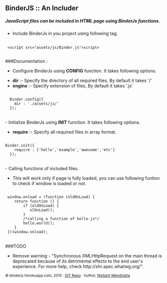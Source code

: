 ## BinderJS :: An Includer
##### JavaScript files can be included in HTML page using BinderJs functions.
- Include BinderJs in you project using following tag.
<pre>
	<code>
 <<span class="red">script</span> <span class="green">src</span>=<span class="yellow">"assets/js/Binder.js"</span>></<span class="red">script</span>>
	</code>
</pre>

###Documentation :
- Configure BinderJs using <b>CONFIG</b> function. It takes following options.
<ul>
<li><b>dir</b> :- Specify the directory of all required files, By default it takes '/'</li>
<li><b>engine</b> :- Specify extension of files, By default it takes '.js'</li>
</ul>
<pre>
<code>
  Binder.config({
	dir : './assets/js/'
  });
</code>
</pre> 
- Initialize BinderJs using <b>INIT</b> function. It takes following options.
<ul>
<li><b>require</b> :- Specify all required files in array format.</li>
</ul>
<pre>
<code>
Binder.init({
	require : ['hello','example','awesome','etc']
  });
</code>
</pre>
- Calling functions of included files.
<ul>
<li>
This will work only if page is fully loaded, you can use following funtion to check if window is loaded or not.
</li>
</ul>
<pre>
<code>
 window.onload = (function (oldOnLoad) {
	return function () {
	    if (oldOnLoad) { 
	       olOnLoad();
	    }
	    /*calling a function of hello.js*/
	    hello.world();
	}
 })(window.onload);
</code>
</pre>

###TODO
<ul>
<li>
Remove warning - "Synchronous XMLHttpRequest on the main thread is deprecated because of its detrimental effects to the end user's experience. For more help, check http://xhr.spec.whatwg.org/".
</li>
</ul>

<small>© binderjs.herokuapp.com, 2015 · <a href='https://github.com/nishantmendiratta/BinderJs'>GIT Repo</a> · Author, <a href='http://github.com/nishantmendiratta'>Nishant Mendiratta</a></small>